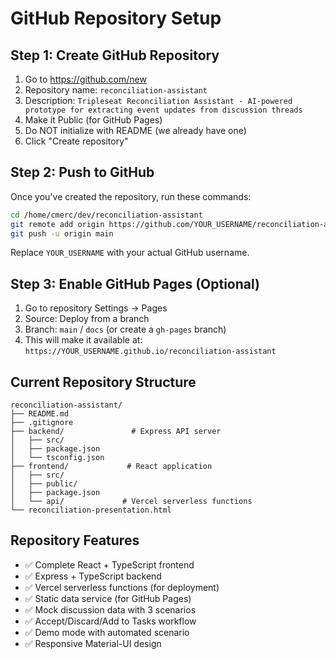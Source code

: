 # GitHub Repository Setup

## Step 1: Create GitHub Repository
1. Go to https://github.com/new
2. Repository name: `reconciliation-assistant`
3. Description: `Tripleseat Reconciliation Assistant - AI-powered prototype for extracting event updates from discussion threads`
4. Make it Public (for GitHub Pages)
5. Do NOT initialize with README (we already have one)
6. Click "Create repository"

## Step 2: Push to GitHub
Once you've created the repository, run these commands:

```bash
cd /home/cmerc/dev/reconciliation-assistant
git remote add origin https://github.com/YOUR_USERNAME/reconciliation-assistant.git
git push -u origin main
```

Replace `YOUR_USERNAME` with your actual GitHub username.

## Step 3: Enable GitHub Pages (Optional)
1. Go to repository Settings → Pages
2. Source: Deploy from a branch
3. Branch: `main` / `docs` (or create a `gh-pages` branch)
4. This will make it available at: `https://YOUR_USERNAME.github.io/reconciliation-assistant`

## Current Repository Structure
```
reconciliation-assistant/
├── README.md
├── .gitignore
├── backend/               # Express API server
│   ├── src/
│   ├── package.json
│   └── tsconfig.json
├── frontend/             # React application
│   ├── src/
│   ├── public/
│   ├── package.json
│   └── api/             # Vercel serverless functions
└── reconciliation-presentation.html
```

## Repository Features
- ✅ Complete React + TypeScript frontend
- ✅ Express + TypeScript backend  
- ✅ Vercel serverless functions (for deployment)
- ✅ Static data service (for GitHub Pages)
- ✅ Mock discussion data with 3 scenarios
- ✅ Accept/Discard/Add to Tasks workflow
- ✅ Demo mode with automated scenario
- ✅ Responsive Material-UI design